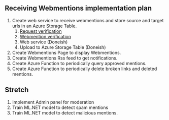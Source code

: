## Receiving Webmentions implementation plan

1. Create web service to receive webmentions and store source and target urls in an Azure Storage Table. 
    1. [Request verification](https://www.luisquintanilla.me/snippets/webmentions-request-verification)
    1. [Webmention verification](https://www.luisquintanilla.me/snippets/webmentions-verification)
    1. Web service (Doneish)
    1. Upload to Azure Storage Table (Doneish)
1. Create Webmentions Page to display Webmentions. 
1. Create Webmentions Rss feed to get notifications. 
1. Create Azure Function to periodically query approved mentions. 
1. Create Azure Function to periodically delete broken links and deleted mentions. 

## Stretch

1. Implement Admin panel for moderation 
1. Train ML.NET model to detect spam mentions
1. Train ML.NET model to detect malicious mentions. 